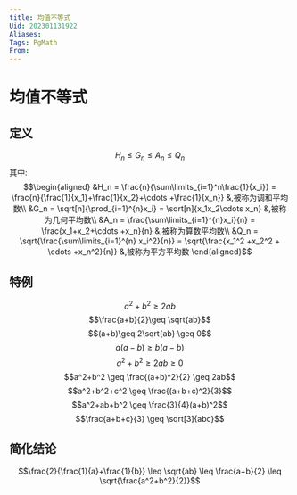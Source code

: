 ```yaml
---
title: 均值不等式
Uid: 202301131922
Aliases: 
Tags: PgMath  
From: 
---
```

# 均值不等式
## 定义
$$H_n\leq G_n\leq A_n \leq Q_n$$
其中:
$$\begin{aligned}
&H_n = \frac{n}{\sum\limits_{i=1}^n\frac{1}{x_i}} = \frac{n}{\frac{1}{x_1}+\frac{1}{x_2}+\cdots +\frac{1}{x_n}} &,被称为调和平均数\\
&G_n = \sqrt[n]{\prod_{i=1}^{n}x_i} = \sqrt[n]{x_1x_2\cdots x_n} &,被称为几何平均数\\
&A_n = \frac{\sum\limits_{i=1}^{n}x_i}{n} = \frac{x_1+x_2+\cdots +x_n}{n} &,被称为算数平均数\\
&Q_n = \sqrt{\frac{\sum\limits_{i=1}^{n} x_i^2}{n}} = \sqrt{\frac{x_1^2 +x_2^2 + \cdots +x_n^2}{n}} &,被称为平方平均数
\end{aligned}$$

## 特例
$$a^2+b^2 \geq 2ab$$
$$\frac{a+b}{2}\geq \sqrt{ab}$$
$$(a+b)\geq 2\sqrt{ab} \geq 0$$
$$a(a-b) \geq b(a-b)$$
$$a^2+b^2 \geq 2ab \geq 0$$
$$a^2+b^2 \geq \frac{(a+b)^2}{2} \geq 2ab$$
$$a^2+b^2+c^2 \geq \frac{(a+b+c)^2}{3}$$
$$a^2+ab+b^2 \geq \frac{3}{4}(a+b)^2$$
$$\frac{a+b+c}{3} \geq \sqrt[3]{abc}$$

## 简化结论
$$\frac{2}{\frac{1}{a}+\frac{1}{b}} \leq \sqrt{ab} \leq \frac{a+b}{2} \leq \sqrt{\frac{a^2+b^2}{2}}$$